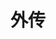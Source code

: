 <div class="title-box">
    <h1 class="part-title">
        <div class="single-title"><p>外传</p></div>
    </h1>
</div>
